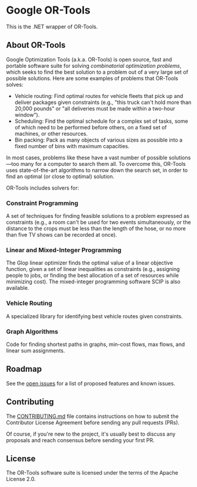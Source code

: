# Google OR-Tools

This is the .NET wrapper of OR-Tools.

## About OR-Tools

Google Optimization Tools (a.k.a. OR-Tools) is open source, fast and portable
software suite for solving *combinatorial optimization problems*, which seeks
to find the best solution to a problem out of a very large set of possible
solutions. Here are some examples of problems that OR-Tools solves:

* Vehicle routing: Find optimal routes for vehicle fleets that pick up and
  deliver packages given constraints (e.g., "this truck can't hold more than
  20,000 pounds" or "all deliveries must be made within a two-hour window").
* Scheduling: Find the optimal schedule for a complex set of tasks, some of
  which need to be performed before others, on a fixed set of machines, or
  other resources.
* Bin packing: Pack as many objects of various sizes as possible into a fixed
  number of bins with maximum capacities.

In most cases, problems like these have a vast number of possible solutions—too
many for a computer to search them all. To overcome this, OR-Tools uses
state-of-the-art algorithms to narrow down the search set, in order to find an
optimal (or close to optimal) solution.

OR-Tools includes solvers for:

### Constraint Programming

A set of techniques for finding feasible solutions to a problem expressed as
constraints (e.g., a room can't be used for two events simultaneously, or the
distance to the crops must be less than the length of the hose, or no more than
five TV shows can be recorded at once).

### Linear and Mixed-Integer Programming

The Glop linear optimizer finds the optimal value of a linear objective
function, given a set of linear inequalities as constraints (e.g., assigning
people to jobs, or finding the best allocation of a set of resources while
minimizing cost). The mixed-integer programming software SCIP is also available.

### Vehicle Routing

A specialized library for identifying best vehicle routes given constraints.

### Graph Algorithms

Code for finding shortest paths in graphs, min-cost flows, max flows, and linear sum assignments.

## Roadmap

See the [open issues](https://github.com/google/or-tools/issues) for a list of
proposed features and known issues.

## Contributing

The [CONTRIBUTING.md](https://github.com/google/or-tools/blob/main/CONTRIBUTING.md)
file contains instructions on how to submit the Contributor License Agreement
before sending any pull requests (PRs).

Of course, if you're new to the project, it's usually best to discuss any
proposals and reach consensus before sending your first PR.

## License

The OR-Tools software suite is licensed under the terms of the Apache License 2.0.

